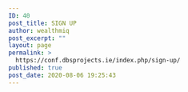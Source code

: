 ```yaml
---
ID: 40
post_title: SIGN UP
author: wealthmiq
post_excerpt: ""
layout: page
permalink: >
  https://conf.dbsprojects.ie/index.php/sign-up/
published: true
post_date: 2020-08-06 19:25:43
---
```

<!-- wp:themeisle-blocks/advanced-columns {"id":"wp-block-themeisle-blocks-advanced-columns-d5ee0f75"} -->
<div class="wp-block-themeisle-blocks-advanced-columns has-undefined-columns has-desktop-undefined-layout has-tablet-equal-layout has-mobile-equal-layout has-default-gap has-vertical-unset" id="wp-block-themeisle-blocks-advanced-columns-d5ee0f75"><div class="wp-block-themeisle-blocks-advanced-columns-overlay"></div><div class="innerblocks-wrap"></div></div>
<!-- /wp:themeisle-blocks/advanced-columns -->